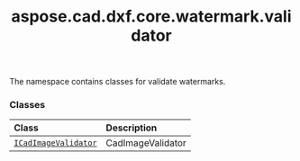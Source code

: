 ﻿---
title: aspose.cad.dxf.core.watermark.validator
second_title: Aspose.CAD for Python via .NET API References
description: 
type: docs
weight: 10
url: /python-net/aspose.cad.dxf.core.watermark.validator/
is_root: false
---

The namespace contains classes for validate watermarks.

### Classes
| Class | Description |
| :- | :- |
| [`ICadImageValidator`](/cad/python-net/aspose.cad.dxf.core.watermark.validator/icadimagevalidator) | CadImageValidator |


